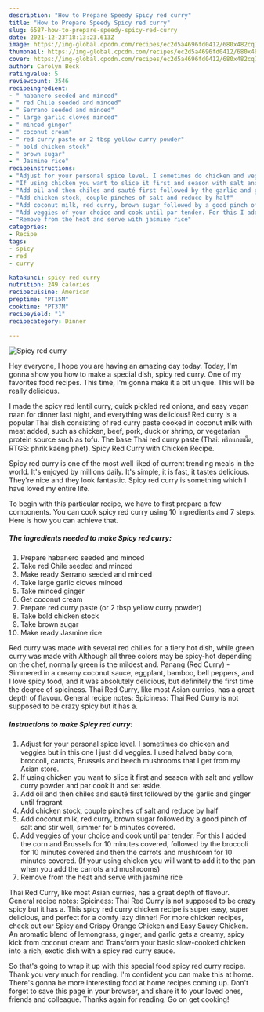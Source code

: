 ```yaml
---
description: "How to Prepare Speedy Spicy red curry"
title: "How to Prepare Speedy Spicy red curry"
slug: 6587-how-to-prepare-speedy-spicy-red-curry
date: 2021-12-23T18:13:23.613Z
image: https://img-global.cpcdn.com/recipes/ec2d5a4696fd0412/680x482cq70/spicy-red-curry-recipe-main-photo.jpg
thumbnail: https://img-global.cpcdn.com/recipes/ec2d5a4696fd0412/680x482cq70/spicy-red-curry-recipe-main-photo.jpg
cover: https://img-global.cpcdn.com/recipes/ec2d5a4696fd0412/680x482cq70/spicy-red-curry-recipe-main-photo.jpg
author: Carolyn Beck
ratingvalue: 5
reviewcount: 3546
recipeingredient:
- " habanero seeded and minced"
- " red Chile seeded and minced"
- " Serrano seeded and minced"
- " large garlic cloves minced"
- " minced ginger"
- " coconut cream"
- " red curry paste or 2 tbsp yellow curry powder"
- " bold chicken stock"
- " brown sugar"
- " Jasmine rice"
recipeinstructions:
- "Adjust for your personal spice level. I sometimes do chicken and veggies but in this one I just did veggies. I used halved baby corn, broccoli, carrots, Brussels and beech mushrooms that I get from my Asian store."
- "If using chicken you want to slice it first and season with salt and yellow curry powder and par cook it and set aside."
- "Add oil and then chiles and sauté first followed by the garlic and ginger until fragrant"
- "Add chicken stock, couple pinches of salt and reduce by half"
- "Add coconut milk, red curry, brown sugar followed by a good pinch of salt and stir well, simmer for 5 minutes covered."
- "Add veggies of your choice and cook until par tender. For this I added the corn and Brussels for 10 minutes covered, followed by the broccoli for 10 minutes covered and then the carrots and mushroom for 10 minutes covered. (If your using chicken you will want to add it to the pan when you add the carrots and mushrooms)"
- "Remove from the heat and serve with jasmine rice"
categories:
- Recipe
tags:
- spicy
- red
- curry

katakunci: spicy red curry 
nutrition: 249 calories
recipecuisine: American
preptime: "PT15M"
cooktime: "PT37M"
recipeyield: "1"
recipecategory: Dinner

---
```



![Spicy red curry](https://img-global.cpcdn.com/recipes/ec2d5a4696fd0412/680x482cq70/spicy-red-curry-recipe-main-photo.jpg)

Hey everyone, I hope you are having an amazing day today. Today, I'm gonna show you how to make a special dish, spicy red curry. One of my favorites food recipes. This time, I'm gonna make it a bit unique. This will be really delicious.

I made the spicy red lentil curry, quick pickled red onions, and easy vegan naan for dinner last night, and everything was delicious! Red curry is a popular Thai dish consisting of red curry paste cooked in coconut milk with meat added, such as chicken, beef, pork, duck or shrimp, or vegetarian protein source such as tofu. The base Thai red curry paste (Thai: พริกแกงเผ็ด, RTGS: phrik kaeng phet). Spicy Red Curry with Chicken Recipe.

Spicy red curry is one of the most well liked of current trending meals in the world. It's enjoyed by millions daily. It's simple, it is fast, it tastes delicious. They're nice and they look fantastic. Spicy red curry is something which I have loved my entire life.


To begin with this particular recipe, we have to first prepare a few components. You can cook spicy red curry using 10 ingredients and 7 steps. Here is how you can achieve that.

<!--inarticleads1-->

##### The ingredients needed to make Spicy red curry:

1. Prepare  habanero seeded and minced
1. Take  red Chile seeded and minced
1. Make ready  Serrano seeded and minced
1. Take  large garlic cloves minced
1. Take  minced ginger
1. Get  coconut cream
1. Prepare  red curry paste (or 2 tbsp yellow curry powder)
1. Take  bold chicken stock
1. Take  brown sugar
1. Make ready  Jasmine rice


Red curry was made with several red chilies for a fiery hot dish, while green curry was made with Although all three colors may be spicy-hot depending on the chef, normally green is the mildest and. Panang (Red Curry) - Simmered in a creamy coconut sauce, eggplant, bamboo, bell peppers, and I love spicy food, and it was absolutely delicious, but definitely the first time the degree of spiciness. Thai Red Curry, like most Asian curries, has a great depth of flavour. General recipe notes: Spiciness: Thai Red Curry is not supposed to be crazy spicy but it has a. 

<!--inarticleads2-->

##### Instructions to make Spicy red curry:

1. Adjust for your personal spice level. I sometimes do chicken and veggies but in this one I just did veggies. I used halved baby corn, broccoli, carrots, Brussels and beech mushrooms that I get from my Asian store.
1. If using chicken you want to slice it first and season with salt and yellow curry powder and par cook it and set aside.
1. Add oil and then chiles and sauté first followed by the garlic and ginger until fragrant
1. Add chicken stock, couple pinches of salt and reduce by half
1. Add coconut milk, red curry, brown sugar followed by a good pinch of salt and stir well, simmer for 5 minutes covered.
1. Add veggies of your choice and cook until par tender. For this I added the corn and Brussels for 10 minutes covered, followed by the broccoli for 10 minutes covered and then the carrots and mushroom for 10 minutes covered. (If your using chicken you will want to add it to the pan when you add the carrots and mushrooms)
1. Remove from the heat and serve with jasmine rice


Thai Red Curry, like most Asian curries, has a great depth of flavour. General recipe notes: Spiciness: Thai Red Curry is not supposed to be crazy spicy but it has a. This spicy red curry chicken recipe is super easy, super delicious, and perfect for a comfy lazy dinner! For more chicken recipes, check out our Spicy and Crispy Orange Chicken and Easy Saucy Chicken. An aromatic blend of lemongrass, ginger, and garlic gets a creamy, spicy kick from coconut cream and Transform your basic slow-cooked chicken into a rich, exotic dish with a spicy red curry sauce. 

So that's going to wrap it up with this special food spicy red curry recipe. Thank you very much for reading. I'm confident you can make this at home. There's gonna be more interesting food at home recipes coming up. Don't forget to save this page in your browser, and share it to your loved ones, friends and colleague. Thanks again for reading. Go on get cooking!
